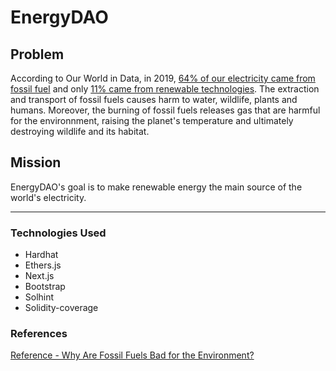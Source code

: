 # EnergyDAO
## Problem
According to Our World in Data, in 2019, [64% of our electricity came from fossil fuel](https://ourworldindata.org/fossil-fuels) and only [11% came from renewable technologies](https://ourworldindata.org/renewable-energy). The extraction and transport of fossil fuels causes harm to water, wildlife, plants and humans. Moreover, the burning of fossil fuels releases gas that are harmful for the environnment, raising the planet's temperature and ultimately destroying wildlife and its habitat.  

## Mission
EnergyDAO's goal is to make renewable energy the main source of the world's electricity.
<!-- HOW  -->
  <!--network of IOT  -->
  <!--infrastructure to replace the old & provide for those who hadn't  -->

---

### Technologies Used
- Hardhat
- Ethers.js
- Next.js
- Bootstrap
- Solhint
- Solidity-coverage

### References
[Reference - Why Are Fossil Fuels Bad for the Environment?](https://www.reference.com/science/fossil-fuels-bad-environment-ed81a473564fab02)